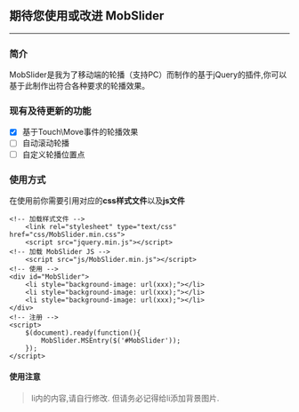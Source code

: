 ## 期待您使用或改进 MobSlider
------
### 简介
MobSlider是我为了移动端的轮播（支持PC）而制作的基于jQuery的插件,你可以基于此制作出符合各种要求的轮播效果。

### 现有及待更新的功能
- [x] 基于Touch\Move事件的轮播效果
- [ ] 自动滚动轮播
- [ ] 自定义轮播位置点

### 使用方式
在使用前你需要引用对应的**css样式文件**以及**js文件**

```
<!-- 加载样式文件 -->
    <link rel="stylesheet" type="text/css" href="css/MobSlider.min.css">
    <script src="jquery.min.js"></script>
<!-- 加载 MobSlider JS -->
    <script src="js/MobSlider.min.js"></script>
<!-- 使用 -->
<div id="MobSlider">
	<li style="background-image: url(xxx);"></li>
	<li style="background-image: url(xxx);"></li>
	<li style="background-image: url(xxx);"></li>
</div>
<!-- 注册 -->
<script>
	$(document).ready(function(){
		MobSlider.MSEntry($('#MobSlider'));
	});
</script>
```
#### 使用注意
> li内的内容,请自行修改.
> 但请务必记得给li添加背景图片.